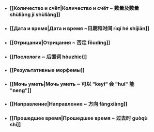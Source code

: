 - ### [[Количество и счёт|Количество и счёт ~ 数量及数量 shùliàng jí shùliàng]]
- ### [[Дата и время|Дата и время ~日期和时间 rìqí hé shíjiān]]
- ### [[Отрицания|Отрицания ~ 否定 fǒudìng]]
- ### [[Послелоги ~ 后置词 hòuzhìcí]]
- ### [[Результативные морфемы]]
- ### [[Мочь уметь|Мочь уметь ~ 可以 "keyi" 会 "hui"  能 "neng"]]
- ### [[Направление|Направление ~ 方向 fāngxiàng]]
- ### [[Прошедшее время|Прошедшее время ~ 过去时 guòqù shí]]